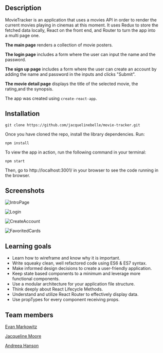 ## Description

MovieTracker is an application that uses a movies API in order to render the current movies playing in cinemas at this moment. It uses Redux to store the fetched data locally, React on the front end, and Router to turn the app into a multi page one. 

**The main page** renders a collection of movie posters.

**The login page** includes a form where the user can input the name and the password.

**The sign up page** includes a form where the user can create an account by adding the name and password in the inputs and clicks "Submit".

**The movie detail page** displays the title of the selected movie, the rating,and the synopsis.

The app was created using `create-react-app`.


## Installation

```
git clone https://github.com/jacquelinebelle/movie-tracker.git
```
Once you have cloned the repo, install the library dependencies. Run:

```
npm install
```
To view the app in action, run the following command in your terminal:

```
npm start
```
Then, go to http://localhost:3001/ in your browser to see the code running in the browser.


## Screenshots
![IntroPage](https://github.com/jacquelinebelle/movie-tracker/blob/master/src/images/screenshots/MainPage.png)

![Login](https://github.com/jacquelinebelle/movie-tracker/blob/master/src/images/screenshots/LoginForm.png)

![CreateAccount](https://github.com/jacquelinebelle/movie-tracker/blob/master/src/images/screenshots/SignupForm.png)

![FavoritedCards](https://github.com/jacquelinebelle/movie-tracker/blob/master/src/images/screenshots/Favorited.png)


## Learning goals

- Learn how to wireframe and know why it is important.
- Write squeaky clean, well refactored code using ES6 & ES7 syntax.
- Make informed design decisions to create a user-friendly application.
- Keep state based components to a minimum and leverage more functional components.
- Use a modular architecture for your application file structure.
- Think deeply about React Lifecycle Methods.
- Understand and utilize React Router to effectively display data.
- Use propTypes for every component receiving props.

## Team members

[Evan Markowitz](https://github.com/evanmarkowitz)

[Jacqueline Moore](https://github.com/jacquelinebelle)

[Andreea Hanson](https://github.com/andreeahanson)


